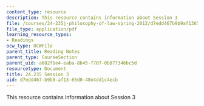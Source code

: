 ```yaml
---
content_type: resource
description: This resource contains information about Session 3
file: /courses/24-235j-philosophy-of-law-spring-2012/d7edd467b9b9af1365d048e4dd1c4ecb_MIT24_235JS12_Session3.pdf
file_type: application/pdf
learning_resource_types:
- Readings
ocw_type: OCWFile
parent_title: Reading Notes
parent_type: CourseSection
parent_uid: a682fbe4-eaba-8b45-f707-0b877346bc5d
resourcetype: Document
title: 24.235 Session 3
uid: d7edd467-b9b9-af13-65d0-48e4dd1c4ecb
---
```

This resource contains information about Session 3

